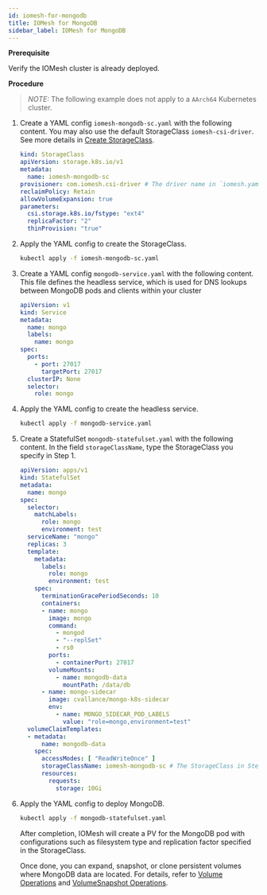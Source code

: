 ```yaml
---
id: iomesh-for-mongodb
title: IOMesh for MongoDB
sidebar_label: IOMesh for MongoDB
---
```



**Prerequisite**

Verify the IOMesh cluster is already deployed.

**Procedure**

> _NOTE:_ The following example does not apply to a `AArch64` Kubernetes cluster.

1. Create a YAML config `iomesh-mongodb-sc.yaml` with the following content.  You may also use the default StorageClass `iomesh-csi-driver`. See more details in [Create StorageClass](../volume-operations/create-storageclass).

    ```yaml
    kind: StorageClass
    apiVersion: storage.k8s.io/v1
    metadata:
      name: iomesh-mongodb-sc
    provisioner: com.iomesh.csi-driver # The driver name in `iomesh.yaml`.
    reclaimPolicy: Retain
    allowVolumeExpansion: true
    parameters:
      csi.storage.k8s.io/fstype: "ext4"
      replicaFactor: "2"
      thinProvision: "true"
    ```

2. Apply the YAML config to create the StorageClass. 

    ```bash
    kubectl apply -f iomesh-mongodb-sc.yaml
    ```

3. Create a YAML config `mongodb-service.yaml` with the following content. This file defines the headless service, which is used for DNS lookups between MongoDB pods and clients within your cluster

    ```yaml
    apiVersion: v1
    kind: Service
    metadata:
      name: mongo
      labels:
        name: mongo
    spec:
      ports:
        - port: 27017
          targetPort: 27017
      clusterIP: None
      selector:
        role: mongo
    ```

4. Apply the YAML config to create the headless service.

    ```bash
    kubectl apply -f mongodb-service.yaml
    ```

5. Create a StatefulSet `mongodb-statefulset.yaml` with the following content. In the field `storageClassName`, type the StorageClass you specify in Step 1.

    ```yaml
    apiVersion: apps/v1
    kind: StatefulSet
    metadata:
      name: mongo
    spec:
      selector:
        matchLabels:
          role: mongo
          environment: test
      serviceName: "mongo"
      replicas: 3
      template:
        metadata:
          labels:
            role: mongo
            environment: test
        spec:
          terminationGracePeriodSeconds: 10
          containers:
          - name: mongo
            image: mongo
            command:
              - mongod
              - "--replSet"
              - rs0
            ports:
              - containerPort: 27017
            volumeMounts:
              - name: mongodb-data
                mountPath: /data/db
          - name: mongo-sidecar
            image: cvallance/mongo-k8s-sidecar
            env:
              - name: MONGO_SIDECAR_POD_LABELS
                value: "role=mongo,environment=test"
      volumeClaimTemplates:
      - metadata:
          name: mongodb-data
        spec:
          accessModes: [ "ReadWriteOnce" ]
          storageClassName: iomesh-mongodb-sc # The StorageClass in Step 1.
          resources:
            requests:
              storage: 10Gi
    ```

6. Apply the YAML config to deploy MongoDB.

    ```bash
    kubectl apply -f mongodb-statefulset.yaml
    ```

    After completion, IOMesh will create a PV for the MongoDB pod with configurations such as filesystem type and replication factor specified in the StorageClass.

    Once done, you can expand, snapshot, or clone persistent volumes where MongoDB data are located. For details, refer to [Volume Operations](../volume-operations/expand-pv) and [VolumeSnapshot Operations](../volumesnapshot-operations/restore-volumesnapshot).
